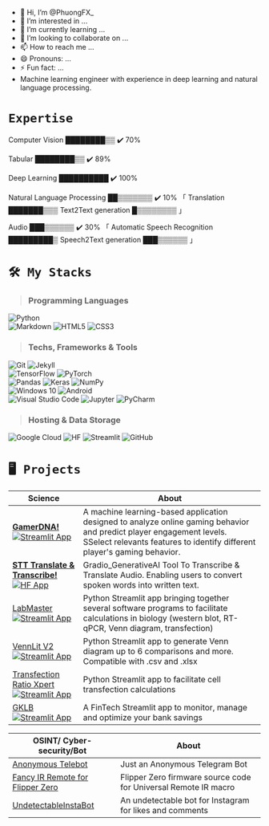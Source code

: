 - 👋 Hi, I’m @PhuongFX_
- 👀 I’m interested in ...
- 🌱 I’m currently learning ...
- 💞️ I’m looking to collaborate on ...
- 📫 How to reach me ...
- 😄 Pronouns: ...
- ⚡ Fun fact: ...
-  Machine learning engineer with experience in deep learning and natural language processing.

<!---
PhuongFX/PhuongFX is a ✨ special ✨ repository because its `README.md` (this file) appears on your GitHub profile.
You can click the Preview link to take a look at your changes.
--->


# `Expertise`

Computer Vision
[████████▒▒](https://github.com/your-username) ✔️  70%

Tabular
[████████▒▒](https://github.com/your-username) ✔️  89%

Deep Learning
[██████████](https://github.com/your-username) ✔️  100%


Natural Language Processing
[██▒▒▒▒▒▒▒](https://github.com/your-username) ✔️  10% 「 Translation [███████▒▒▒](https://github.com/your-username)    Text2Text generation [█▒▒▒▒▒▒▒▒](https://github.com/your-username) 」


Audio 
[███▒▒▒▒▒▒](https://github.com/your-username) ✔️  30% 「 Automatic Speech Recognition [█████████▒](https://github.com/your-username) Speech2Text generation [███▒▒▒▒▒▒](https://github.com/your-username) 」




# `🛠 My Stacks`
> ### Programming Languages
  
<div>
<img alt="Python" src="https://img.shields.io/badge/python%20-%2314354C.svg?&style=for-the-badge&logo=python&logoColor=white"/>
</div>

<div>
<img alt="Markdown" src="https://img.shields.io/badge/markdown-%23000000.svg?&style=for-the-badge&logo=markdown&logoColor=white"/>
<img alt="HTML5" src="https://img.shields.io/badge/html5%20-%23E34F26.svg?&style=for-the-badge&logo=html5&logoColor=white"/>
<img alt="CSS3" src="https://img.shields.io/badge/css3%20-%231572B6.svg?&style=for-the-badge&logo=css3&logoColor=white"/>
</div>


> ### Techs, Frameworks & Tools

<div>
  <img alt="Git" src="https://img.shields.io/badge/git%20-%23F05033.svg?&style=for-the-badge&logo=git&logoColor=white"/>
  <img alt="Jekyll" src="https://img.shields.io/badge/JEKYLL-floralwhite?style=for-the-badge&logo=jekyll&logoColor=%23db5a6b">
</div>


<div>
  <img alt="TensorFlow" src="https://img.shields.io/badge/TensorFlow%20-%23FF6F00.svg?&style=for-the-badge&logo=TensorFlow&logoColor=white" />
  <img alt="PyTorch" src="https://img.shields.io/badge/PyTorch%20-%23EE4C2C.svg?&style=for-the-badge&logo=PyTorch&logoColor=white" />
</div>


<div>
  <img alt="Pandas" src="https://img.shields.io/badge/pandas%20-%23150458.svg?&style=for-the-badge&logo=pandas&logoColor=white" />

  <img alt="Keras" src="https://img.shields.io/badge/Keras%20-%23D00000.svg?&style=for-the-badge&logo=Keras&logoColor=white"/>
   
  <img alt="NumPy" src="https://img.shields.io/badge/numpy%20-%23013243.svg?&style=for-the-badge&logo=numpy&logoColor=white" />
</div>

  <!-- <img alt="MySQL" src="https://img.shields.io/badge/MySQL-00000F?style=for-the-badge&logo=mysql&logoColor=white"/> -->

<div>
  <img alt="Windows 10" src="https://img.shields.io/badge/Windows-0078D6?style=for-the-badge&logo=windows&logoColor=white" />
  <!-- <img alt="Ubuntu" src="https://img.shields.io/badge/Ubuntu-E95420?style=for-the-badge&logo=ubuntu&logoColor=white" /> -->
  <img alt="Android" src="https://img.shields.io/badge/Android-3DDC84?style=for-the-badge&logo=android&logoColor=white" />
</div>


<div>
  <img alt="Visual Studio Code" src="https://img.shields.io/badge/Visual%20Studio%20Code-0078d7.svg?&style=for-the-badge&logo=visual-studio-code&logoColor=white"/> 
  <img alt="Jupyter" src="https://img.shields.io/badge/Jupyter%20-%23F37626.svg?&style=for-the-badge&logo=Jupyter&logoColor=white" />
  <!-- <img alt="Tableau" src="https://img.shields.io/badge/Tableau-E97627?style=for-the-badge&logo=Tableau&logoColor=white"/> -->
  <img alt="PyCharm" src="https://img.shields.io/badge/PyCharm-000000.svg?&style=for-the-badge&logo=PyCharm&logoColor=white"/>
</div>


  <!-- <img alt="Django" src="https://img.shields.io/badge/django%20-%23092E20.svg?&style=for-the-badge&logo=django&logoColor=white"/>

  <img alt="Bootstrap" src="https://img.shields.io/badge/bootstrap%20-%23563D7C.svg?&style=for-the-badge&logo=bootstrap&logoColor=white"/>

  <img alt="R Studio" src="https://img.shields.io/badge/RStudio-75AADB?style=for-the-badge&logo=RStudio&logoColor=white"/>

  <img alt="Flask" src="https://img.shields.io/badge/flask%20-%23000.svg?&style=for-the-badge&logo=flask&logoColor=white"/> -->


> ### Hosting & Data Storage
<div>
  <img alt="Google Cloud" src="https://img.shields.io/badge/Google%20Cloud%20-%234285F4.svg?&style=for-the-badge&logo=google-cloud&logoColor=white"/>
  <img alt="HF" src="https://img.shields.io/badge/hugging%20spaces-%23FF9D00?style=for-the-badge&logo=huggingface&logoColor=%234c5253&color=%23FF9D00">
  <img alt="Streamlit" src="https://img.shields.io/badge/streamlit-brightgreen?style=for-the-badge&logo=streamlit&color=green&cacheSeconds=https%3A%2F%2Fstreamlit.io%2F"/>
  <img alt="GitHub" src="https://img.shields.io/badge/github-%23FF9D00?style=for-the-badge&logo=github&logoColor=white&color=%23181717">

<!--
  <img alt="MySQL" src="https://img.shields.io/badge/mysql-%2300f.svg?&style=for-the-badge&logo=mysql&logoColor=white"/>
  <img alt="SQLite" src ="https://img.shields.io/badge/sqlite-%2307405e.svg?&style=for-the-badge&logo=sqlite&logoColor=white"/> -->
</div>
  

# `🖥️ Projects`

| Science                                                                                                                                                                                                             | About                                                                                                                                                                                                                            |
|---------------------------------------------------------------------------------------------------------------------------------------------------------------------------------------------------------------------|----------------------------------------------------------------------------------------------------------------------------------------------------------------------------------------------------------------------------------|
| [**GamerDNA!**](https://github.com/PhuongFX/Online-Gaming) [![Streamlit App](https://static.streamlit.io/badges/streamlit_badge_black_white.svg)](https://ml-online-gaming-lvpredict.streamlit.app)                                 | A machine learning-based application designed to analyze online gaming behavior and predict player engagement levels. SSelect relevants features to identify different player's gaming behavior. |
| [ **STT Translate & Transcribe!**](https://github.com/PhuongFX/Audio_Transcribe_Translate) [![HF App](https://huggingface.co/datasets/huggingface/badges/resolve/main/open-in-hf-spaces-xl-dark.svg)](https://huggingface.co/spaces/PhuongPhan/Audio_Transcribe_Translate)                                                                                                                                            | Gradio_GenerativeAI Tool To Transcribe & Translate Audio. Enabling users to convert spoken words into written text.                                                                                                                                                                                  |
| [LabMaster](https://github.com/Jumitti/labmaster) [![Streamlit App](https://static.streamlit.io/badges/streamlit_badge_black_white.svg)](https://labmaster.streamlit.app/)                                          | Python Streamlit app bringing together several software programs to facilitate calculations in biology (western blot, RT-qPCR, Venn diagram, transfection)                                                                       |
| [VennLit V2](https://github.com/Jumitti/vennlit_v2) [![Streamlit App](https://static.streamlit.io/badges/streamlit_badge_black_white.svg)](https://vennlit.streamlit.app/)                                          | Python Streamlit app to generate Venn diagram up to 6 comparisons and more. Compatible with .csv and .xlsx                                                                                                                       |
| [Transfection Ratio Xpert](https://github.com/Jumitti/TransfectionRatioXpert) [![Streamlit App](https://static.streamlit.io/badges/streamlit_badge_black_white.svg)](https://transfectionratioxpert.streamlit.app/) | Python Streamlit app to facilitate cell transfection calculations                                                                                                                                                                |
| [GKLB](https://github.com/Jumitti/GKLB-FinTech) [![Streamlit App](https://static.streamlit.io/badges/streamlit_badge_black_white.svg)](https://gklb-fintech.streamlit.app/)                                         | A FinTech Streamlit app to monitor, manage and optimize your bank savings                                                                                                                                                        |



| OSINT/ Cyber-security/Bot                                                                           | About                                                           |
|-----------------------------------------------------------------------------------------------------|-----------------------------------------------------------------|
| [Anonymous Telebot](https://github.com/Jumitti/Anonymous_Telebot)                                   | Just an Anonymous Telegram Bot                                  |
| [Fancy IR Remote for Flipper Zero](https://github.com/Jumitti/flipperzero-firmware-Fancy_IR_Remote) | Flipper Zero firmware source code for Universal Remote IR macro |
| [UndetectableInstaBot](https://github.com/Jumitti/UndetectableInstaBot)                             | An undetectable bot for Instagram for likes and comments        |

